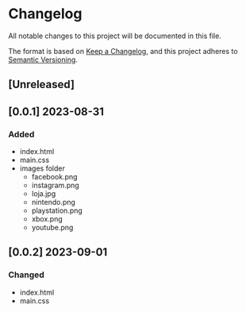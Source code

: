 # Changelog

All notable changes to this project will be documented in this file.

The format is based on [Keep a Changelog](https://keepachangelog.com/en/1.0.0/),
and this project adheres to [Semantic Versioning](https://semver.org/spec/v2.0.0.html).

## [Unreleased]

## [0.0.1] 2023-08-31

### Added

- index.html
- main.css
- images folder
	- facebook.png
	- instagram.png
	- loja.jpg
	- nintendo.png
	- playstation.png
	- xbox.png
	- youtube.png

## [0.0.2] 2023-09-01

### Changed 

- index.html
- main.css